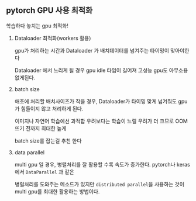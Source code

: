## pytorch  GPU 사용 최적화

학습하다 놓치는 gpu 최적화!

1. Dataloader 최적화(workers 활용)

   gpu가 처리하는 시간과 Dataloader 가 배치데이터를 넘겨주는 타이밍이 맞아야한다

   Dataloader 에서 느리게 될 경우 gpu idle 타임이 길어져 고성능 gpu도 아무소용없게된다.

   

2. batch size 

   애초에 처리할 배치사이즈가 작을 경우,  Dataloader가 타이밍 맞게 넘겨줘도 gpu가 힘들이지 않고 처리하게 된다.

   이미지나 자연어 학습에선 과적합 우려보다는 학습이 느릴 우려가 더 크므로 OOM 뜨기 전까지 최대한 높게 

   batch size를 잡는걸 추천 한다

   

3. data parallel

   multi gpu 일 경우, 병렬처리를 잘 활용할 수록 속도가 증가한다. pytorch나 keras에서 `DataParallel` 과 같은

   병럴처리를 도와주는 메소드가 있지만 `distributed parallel`을 사용하는 것이 multi gpu를 최대한 활용하는 방법이다.

   